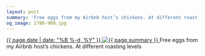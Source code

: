 ```yaml
---
layout: post
summary: 'Free eggs from my Airbnb host’s chickens. At different roasting levels'
og_image: 1780-960.jpg
---
```


<p>
 <time>
  <a href="/1780">
   {{ page.date | date: "%B %-d, %Y" }}
  </a>
 </time>
 <a href="/1780">
  <img alt="{{ page.summary }}" sizes="(min-width: 700px) 50vw, calc(100vw - 2rem)" src="{{ site.assets_url }}/1780-480.jpg" srcset="{{ site.assets_url }}/1780-240.jpg 240w, {{ site.assets_url }}/1780-480.jpg 480w, {{ site.assets_url }}/1780-720.jpg 720w, {{ site.assets_url }}/1780-960.jpg 960w"/>
 </a>
 <span>
  Free eggs from my Airbnb host’s chickens. At different roasting levels
 </span>
</p>
